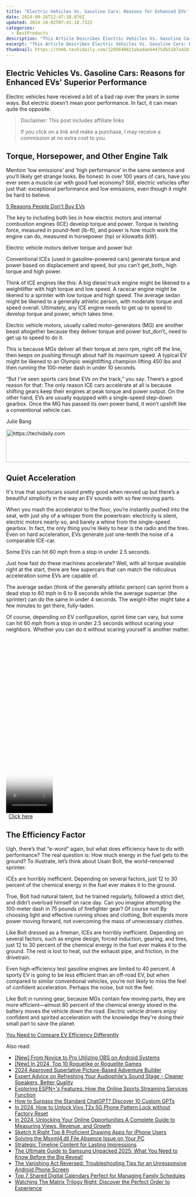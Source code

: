```yaml
---
title: "Electric Vehicles Vs. Gasoline Cars: Reasons for Enhanced EVs' Superior Performance"
date: 2024-09-26T12:47:38.076Z
updated: 2024-10-02T07:41:18.732Z
categories:
  - BestProducts
description: "This Article Describes Electric Vehicles Vs. Gasoline Cars: Reasons for Enhanced EVs' Superior Performance"
excerpt: "This Article Describes Electric Vehicles Vs. Gasoline Cars: Reasons for Enhanced EVs' Superior Performance"
thumbnail: https://thmb.techidaily.com/1285640821abadae64475db5187a42bfa0d643a297eba82ebbb288218a3b2d87.jpg
---
```


## Electric Vehicles Vs. Gasoline Cars: Reasons for Enhanced EVs' Superior Performance

 Electric vehicles have received a bit of a bad rap over the years in some ways. But electric doesn’t mean poor performance. In fact, it can mean quite the opposite. 

>  Disclaimer: This post includes affiliate links
>
>  If you click on a link and make a purchase, I may receive a commission at no extra cost to you.
>

##  Torque, Horsepower, and Other Engine Talk

 Mention ‘low emissions’ and ‘high performance’ in the same sentence and you’ll likely get strange looks. Be honest: In over 100 years of cars, have you ever seen a muscle car with good fuel economy? Still, electric vehicles offer just that: exceptional performance and low emissions, even though it might be hard to believe.

[ 5 Reasons People Don't Buy EVs ](https://www.lifewire.com/reasons-people-dont-buy-evs-5201642) 

 The key to including both lies in how electric motors and internal combustion engines (ICE) develop torque and power. Torque is twisting force, measured in pound-feet (lb-ft), and power is how much work the engine can do, measured in horsepower (hp) or kilowatts (kW).

 Electric vehicle motors deliver torque and power but 

 Conventional ICEs (used in gasoline-powered cars) generate torque and power based on displacement and speed, but you can’t get_both_ high torque and high power. 

 Think of ICE engines like this: A big diesel truck engine might be likened to a weightlifter with high torque and low speed. A racecar engine might be likened to a sprinter with low torque and high speed. The average sedan might be likened to a generally athletic person, with moderate torque and speed overall. Ultimately, any ICE engine needs to get up to speed to develop torque and power, which takes time.

 Electric vehicle motors, usually called motor-generators (MG) are another beast altogether because they deliver torque and power but_don’t_ need to get up to speed to do it. 

 This is because MGs deliver all their torque at zero rpm, right off the line, then keeps on pushing through about half its maximum speed. A typical EV might be likened to an Olympic weightlifting champion lifting 450 lbs and then running the 100-meter dash in under 10 seconds.

 “But I’ve seen sports cars beat EVs on the track,” you say. There’s a good reason for that: The only reason ICE cars accelerate at all is because shifting gears keep their engines at peak torque and power output. On the other hand, EVs are usually equipped with a single-speed step-down gearbox. Once the MG has passed its own power band, it won’t upshift like a conventional vehicle can.

Julie Bang

<!-- affiliate ads begin -->
<a href="https://appsumo.8odi.net/c/5597632/2037334/7443" target="_top" id="2037334">
  <img src="//a.impactradius-go.com/display-ad/7443-2037334" border="0" alt="https://techidaily.com" width="728" height="90"/>
</a>
<img height="0" width="0" src="https://appsumo.8odi.net/i/5597632/2037334/7443" style="position:absolute;visibility:hidden;" border="0" />
<!-- affiliate ads end -->

## Quiet Acceleration

 It's true that sportscars sound pretty good when revved up but there’s a beautiful simplicity in the way an EV sounds with so few moving parts. 

 When you mash the accelerator to the floor, you’re instantly pushed into the seat, with just shy of a whisper from the powertrain: electricity is silent, electric motors nearly-so, and barely a whine from the single-speed gearbox. In fact, the only thing you’re likely to hear is the radio and the tires. Even on hard acceleration, EVs generate just one-tenth the noise of a comparable ICE-car.

Some EVs can hit 60 mph from a stop in under 2.5 seconds.

 Just how fast do these machines accelerate? Well, with all torque available right at the start, there are few supercars that can match the ridiculous acceleration some EVs are capable of. 

 The average sedan (think of the generally athletic person) can sprint from a dead stop to 60 mph in 6 to 8 seconds while the average supercar (the sprinter) can do the same in under 4 seconds. The weight-lifter might take a few minutes to get there, fully-laden.

 Of course, depending on EV configuration, sprint time can vary, but some can hit 60 mph from a stop in under 2.5 seconds without scaring your neighbors. Whether you can do it without scaring yourself is another matter.

<!-- affiliate ads begin -->
<span id="1976998">
					<video width="128" height="480" style="cursor:pointer"
           poster="//a.impactradius-go.com/display-clicktoplayimage/1976998.png"
           onclick="if(!this.playClicked){this.play();this.setAttribute('controls',true);this.playClicked=true;}">
	   <source src="//a.impactradius-go.com/display-ad/22993-1976998">
	   <img src="//a.impactradius-go.com/display-clicktoplayimage/1976998.png" style="border: none; height: 100%; width: 100%; object-fit: contain">
	</video>
	<div style="width:80px;text-align:center"><a href="javascript:window.open(decodeURIComponent('https%3A%2F%2Fhomestyler.sjv.io%2Fc%2F5597632%2F1976998%2F22993'), '_blank');void(0);">Click here</a></div>
</span>
<img height="0" width="0" src="https://imp.pxf.io/i/5597632/1976998/22993" style="position:absolute;visibility:hidden;" border="0" />
<!-- affiliate ads end -->

## The Efficiency Factor

 Ugh, there’s that “e-word” again, but what does efficiency have to do with performance? The real question is: How much energy in the fuel gets to the ground? To illustrate, let’s think about Usain Bolt, the world-renowned sprinter.

 ICEs are horribly inefficient. Depending on several factors, just 12 to 30 percent of the chemical energy in the fuel ever makes it to the ground.

 True, Bolt had natural talent, but he trained regularly, followed a strict diet, and didn’t overload himself on race day. Can you imagine attempting the 100-meter dash in 75 pounds of firefighter gear? Of course not! By choosing light and effective running shoes and clothing, Bolt expends more power moving forward, not overcoming the mass of unnecessary clothes.

 Like Bolt dressed as a fireman, ICEs are horribly inefficient. Depending on several factors, such as engine design, forced induction, gearing, and tires, just 12 to 30 percent of the chemical energy in the fuel ever makes it to the ground. The rest is lost to heat, out the exhaust pipe, and friction, in the drivetrain. 

 Even high-efficiency test gasoline engines are limited to 40 percent. A sporty EV is going to be less efficient than an off-road EV, but when compared to similar conventional vehicles, you’re not likely to miss the feel of confident acceleration. Perhaps the noise, but not the feel.

 Like Bolt in running gear, because MGs contain few moving parts, they are more efficient—almost 80 percent of the chemical energy stored in the battery moves the vehicle down the road. Electric vehicle drivers enjoy confident and spirited acceleration with the knowledge they're doing their small part to save the planet.  

[  You Need to Compare EV Efficiency Differently ](https://www.lifewire.com/you-need-to-compare-ev-efficiency-differently-5204322) 

<ins class="adsbygoogle"
     style="display:block"
     data-ad-format="autorelaxed"
     data-ad-client="ca-pub-7571918770474297"
     data-ad-slot="1223367746"></ins>

<ins class="adsbygoogle"
     style="display:block"
     data-ad-client="ca-pub-7571918770474297"
     data-ad-slot="8358498916"
     data-ad-format="auto"
     data-full-width-responsive="true"></ins>

<span class="atpl-alsoreadstyle">Also read:</span>
<div><ul>
<li><a href="https://on-screen-recording.techidaily.com/new-from-novice-to-pro-utilizing-obs-on-android-systems/"><u>[New] From Novice to Pro Utilizing OBS on Android Systems</u></a></li>
<li><a href="https://desktop-recording.techidaily.com/new-in-2024-top-10-roguelike-or-roguelite-games/"><u>[New] In 2024, Top 10 Roguelike or Roguelite Games</u></a></li>
<li><a href="https://some-skills.techidaily.com/2024-approved-superlative-picture-based-adventure-builder/"><u>2024 Approved Superlative Picture-Based Adventure Builder</u></a></li>
<li><a href="https://techno-recovery.techidaily.com/expert-advice-on-refreshing-your-audiophiles-sound-stage-cleaner-speakers-better-quality/"><u>Expert Advice on Refreshing Your Audiophile's Sound Stage - Cleaner Speakers, Better Quality</u></a></li>
<li><a href="https://techno-recovery.techidaily.com/exploring-espnpluss-features-how-the-online-sports-streaming-services-function/"><u>Exploring ESPN+'s Features: How the Online Sports Streaming Services Function</u></a></li>
<li><a href="https://tech-revival.techidaily.com/how-to-surpass-the-standard-chatgpt-discover-10-custom-gpts/"><u>How to Surpass the Standard ChatGPT? Discover 10 Custom GPTs</u></a></li>
<li><a href="https://android-unlock.techidaily.com/in-2024-how-to-unlock-vivo-t2x-5g-phone-pattern-lock-without-factory-reset-by-drfone-android/"><u>In 2024, How to Unlock Vivo T2x 5G Phone Pattern Lock without Factory Reset</u></a></li>
<li><a href="https://youtube-docs.techidaily.com/24-unlocking-your-online-opportunities-a-complete-guide-to-measuring-views-revenue-and-growth/"><u>In 2024, Unlocking Your Online Opportunities A Complete Guide to Measuring Views, Revenue, and Growth</u></a></li>
<li><a href="https://fox-blue.techidaily.com/sketch-it-right-top-8-proficient-drawing-apps-for-iphone-users/"><u>Sketch It Right Top 8 Proficient Drawing Apps for iPhone Users</u></a></li>
<li><a href="https://techno-recovery.techidaily.com/solving-the-msxml4dll-file-absence-issue-on-your-pc/"><u>Solving the Msxml4.dll File Absence Issue on Your PC</u></a></li>
<li><a href="https://facebook.techidaily.com/strategic-timeline-content-for-lasting-impressions/"><u>Strategic Timeline Content for Lasting Impressions</u></a></li>
<li><a href="https://tech-renaissance.techidaily.com/1722857473723-the-ultimate-guide-to-samsung-unpacked-2025-what-you-need-to-know-before-the-big-reveal/"><u>The Ultimate Guide to Samsung Unpacked 2025: What You Need to Know Before the Big Reveal!</u></a></li>
<li><a href="https://techno-recovery.techidaily.com/the-vanishing-act-reversed-troubleshooting-tips-for-an-unresponsive-android-phone-screen/"><u>The Vanishing Act Reversed: Troubleshooting Tips for an Unresponsive Android Phone Screen</u></a></li>
<li><a href="https://techno-recovery.techidaily.com/top-7-shared-digital-calendars-perfect-for-managing-family-schedules/"><u>Top 7 Shared Digital Calendars Perfect for Managing Family Schedules</u></a></li>
<li><a href="https://techno-recovery.techidaily.com/watching-the-matrix-trilogy-right-discover-the-perfect-order-to-experience/"><u>Watching The Matrix Trilogy Right: Discover the Perfect Order to Experience</u></a></li>
</ul></div>

